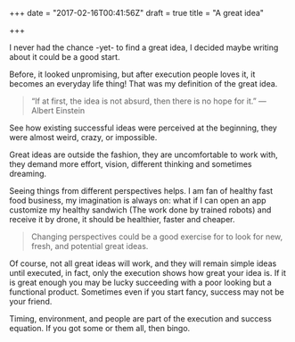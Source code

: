 +++
date = "2017-02-16T00:41:56Z"
draft = true
title = "A great idea"

+++

I never had the chance -yet- to find a great idea, I decided maybe writing about it could be a good start.

Before, it looked unpromising, but after execution people loves it, it becomes an everyday life thing! That was my definition of the great idea.

>“If at first, the idea is not absurd, then there is no hope for it.” ― Albert Einstein

See how existing successful ideas were perceived at the beginning, they were almost weird, crazy, or impossible.

Great ideas are outside the fashion, they are uncomfortable to work with, they demand more effort, vision, different thinking and sometimes dreaming.

Seeing things from different perspectives helps. I am fan of healthy fast food business, my imagination is always on: what if I can open an app customize my healthy sandwich (The work done by trained robots) and receive it by drone, it should be healthier, faster and cheaper.

>Changing perspectives could be a good exercise for to look for new, fresh, and potential great ideas.

Of course, not all great ideas will work, and they will remain simple ideas until executed, in fact, only the execution shows how great your idea is. If it is great enough you may be lucky succeeding with a poor looking but a functional product. Sometimes even if you start fancy, success may not be your friend.

Timing, environment, and people are part of the execution and success equation. If you got some or them all, then bingo.
